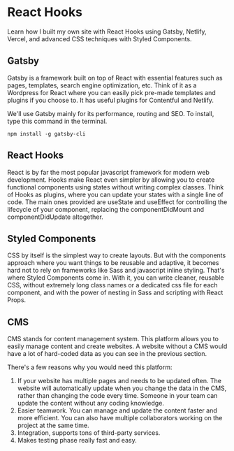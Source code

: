 # React Hooks

Learn how I built my own site with React Hooks using Gatsby, Netlify, Vercel, and advanced CSS techniques with Styled Components.

## Gatsby

Gatsby is a framework built on top of React with essential features such as pages, templates, search engine optimization, etc. Think of it as a Wordpress for React where you can easily pick pre-made templates and plugins if you choose to. It has useful plugins for Contentful and Netlify.

We'll use Gatsby mainly for its performance, routing and SEO. To install, type this command in the terminal.

```
npm install -g gatsby-cli
```

## React Hooks

React is by far the most popular javascript framework for modern web development. Hooks make React even simpler by allowing you to create functional components using states without writing complex classes. Think of Hooks as plugins, where you can update your states with a single line of code. The main ones provided are useState and useEffect for controlling the lifecycle of your component, replacing the componentDidMount and componentDidUpdate altogether.

## Styled Components

CSS by itself is the simplest way to create layouts. But with the components approach where you want things to be reusable and adaptive, it becomes hard not to rely on frameworks like Sass and javascript inline styling. That's where Styled Components come in. With it, you can write cleaner, reusable CSS, without extremely long class names or a dedicated css file for each component, and with the power of nesting in Sass and scripting with React Props.

## CMS

CMS stands for content management system. This platform allows you to easily manage content and create websites. A website without a CMS would have a lot of hard-coded data as you can see in the previous section.

There's a few reasons why you would need this platform:

1. If your website has multiple pages and needs to be updated often. The website will automatically update when you change the data in the CMS, rather than changing the code every time. Someone in your team can update the content without any coding knowledge.
2. Easier teamwork. You can manage and update the content faster and more efficient. You can also have multiple collaborators working on the project at the same time.
3. Integration, supports tons of third-party services.
4. Makes testing phase really fast and easy.
